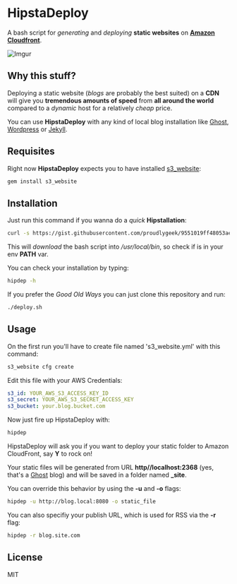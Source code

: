 HipstaDeploy
=========

A bash script for *generating* and *deploying* **static websites** on **[Amazon Cloudfront][1]**.

![Imgur](http://i.imgur.com/vSmiPIj.gif?1)

Why this stuff?
-----------

Deploying a static website (*blogs* are probably the best suited) on a **CDN** will give you **tremendous amounts of speed** from **all around the world** compared to a *dynamic* host for a relatively *cheap* price.

You can use **HipstaDeploy** with any kind of local blog installation like [Ghost][3], [Wordpress][4] or [Jekyll][5].

Requisites
-------

Right now **HipstaDeploy** expects you to have installed [s3_website][2]:

```ruby
gem install s3_website
```

Installation
---------

Just run this command if you wanna do a *quick* **Hipstallation**:

```bash
curl -s https://gist.githubusercontent.com/proudlygeek/9551019ff48053ae5bf3/raw/install.sh | sh
```

This will *download* the bash script into */usr/local/bin*, so check if is in your env **PATH** var.

You can check your installation by typing:

```bash
hipdep -h
```

If you prefer the *Good Old Ways* you can just clone this repository and run:

```bash
./deploy.sh
```

Usage
----

On the first run you'll have to create file named    's3_website.yml' with this command:

```bash
s3_website cfg create
```

Edit this file with your AWS Credentials:

```yaml
s3_id: YOUR_AWS_S3_ACCESS_KEY_ID
s3_secret: YOUR_AWS_S3_SECRET_ACCESS_KEY
s3_bucket: your.blog.bucket.com
```

Now just fire up HipstaDeploy with:

```bash
hipdep
```

HipstaDeploy will ask you if you want to deploy your static folder to Amazon CloudFront, say **Y** to rock on!

Your static files will be generated from URL **http//localhost:2368** (yes, that's a [Ghost][3] blog) and will be saved in a folder named **_site**.

You can override this behavior by using the **-u** and **-o** flags:

```bash
hipdep -u http://blog.local:8080 -o static_file
```

You can also specifiy your publish URL, which is used for RSS via the **-r** flag:

```bash
hipdep -r blog.site.com
```

License
-----
MIT

[1]:http://aws.amazon.com/cloudfront/
[2]:https://github.com/laurilehmijoki/s3_website
[3]:https://ghost.org/
[4]:https://www.wordpress.org
[5]:http://jekyllrb.com/
